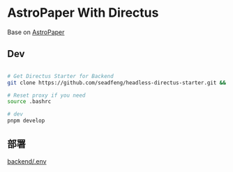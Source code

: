 # AstroPaper With Directus

Base on [AstroPaper](https://github.com/satnaing/astro-paper)

## Dev

```bash

# Get Directus Starter for Backend
git clone https://github.com/seadfeng/headless-directus-starter.git && mv headless-directus-starter backend && mv backend/.env.example backend/.env

# Reset proxy if you need
source .bashrc

# dev
pnpm develop

```

## 部署

[backend/.env](backend/.env)
